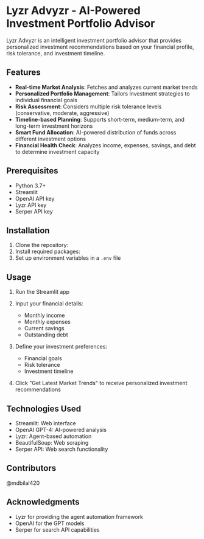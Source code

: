 # Lyzr Advyzr - AI-Powered Investment Portfolio Advisor

Lyzr Advyzr is an intelligent investment portfolio advisor that provides personalized investment recommendations based on your financial profile, risk tolerance, and investment timeline.

## Features

- **Real-time Market Analysis**: Fetches and analyzes current market trends
- **Personalized Portfolio Management**: Tailors investment strategies to individual financial goals
- **Risk Assessment**: Considers multiple risk tolerance levels (conservative, moderate, aggressive)
- **Timeline-based Planning**: Supports short-term, medium-term, and long-term investment horizons
- **Smart Fund Allocation**: AI-powered distribution of funds across different investment options
- **Financial Health Check**: Analyzes income, expenses, savings, and debt to determine investment capacity

## Prerequisites

- Python 3.7+
- Streamlit
- OpenAI API key
- Lyzr API key
- Serper API key

## Installation

1. Clone the repository:
2. Install required packages:
3. Set up environment variables in a `.env` file

   
## Usage

1. Run the Streamlit app

2. Input your financial details:
   - Monthly income
   - Monthly expenses
   - Current savings
   - Outstanding debt

3. Define your investment preferences:
   - Financial goals
   - Risk tolerance
   - Investment timeline

4. Click "Get Latest Market Trends" to receive personalized investment recommendations

## Technologies Used

- Streamlit: Web interface
- OpenAI GPT-4: AI-powered analysis
- Lyzr: Agent-based automation
- BeautifulSoup: Web scraping
- Serper API: Web search functionality

## Contributors

@mdbilal420

## Acknowledgments

- Lyzr for providing the agent automation framework
- OpenAI for the GPT models
- Serper for search API capabilities
